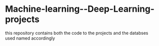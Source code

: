 # Machine-learning--Deep-Learning-projects

this repository contains both the code to the projects and the databses used named accordingly
